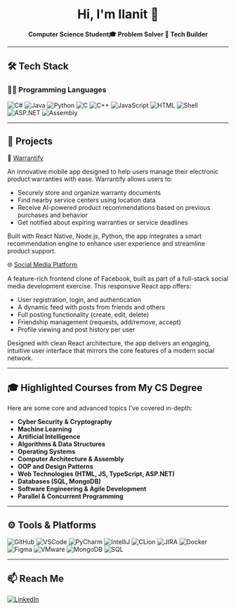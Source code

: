 <h1 align="center">Hi, I'm Ilanit 👋</h1>
<p align="center">
  <b>Computer Science Student🎓 Problem Solver 🧠  Tech Builder </b>
</p>

---

## 🛠️ Tech Stack

### 👨‍💻 Programming Languages
![C#](https://img.shields.io/badge/C%23-239120?style=for-the-badge&logo=c-sharp&logoColor=white)
![Java](https://img.shields.io/badge/Java-ED8B00?style=for-the-badge&logo=openjdk&logoColor=white)
![Python](https://img.shields.io/badge/Python-3670A0?style=for-the-badge&logo=python&logoColor=ffdd54)
![C](https://img.shields.io/badge/C-00599C?style=for-the-badge&logo=c&logoColor=white)
![C++](https://img.shields.io/badge/C++-00599C?style=for-the-badge&logo=cplusplus&logoColor=white)
![JavaScript](https://img.shields.io/badge/JavaScript-F7DF1E?style=for-the-badge&logo=javascript&logoColor=black)
![HTML](https://img.shields.io/badge/HTML5-E34F26?style=for-the-badge&logo=html5&logoColor=white)
![Shell](https://img.shields.io/badge/Shell-121011?style=for-the-badge&logo=gnu-bash&logoColor=white)
![ASP.NET](https://img.shields.io/badge/ASP.NET-512BD4?style=for-the-badge&logo=dotnet&logoColor=white)
![Assembly](https://img.shields.io/badge/Assembly-6E4C13?style=for-the-badge)

---

## 📂 Projects

📱 [Warrantify](https://github.com/RanWurm/Warrantify)

An innovative mobile app designed to help users manage their electronic product warranties with ease. Warrantify allows users to:

- Securely store and organize warranty documents
- Find nearby service centers using location data
- Receive AI-powered product recommendations based on previous purchases and behavior
- Get notified about expiring warranties or service deadlines

Built with React Native, Node.js, Python, the app integrates a smart recommendation engine to enhance user experience and streamline product support.


🌐 [Social Media Platform](https://github.com/ilanitb16/Facebook-React)

A feature-rich frontend clone of Facebook, built as part of a full-stack social media development exercise. This responsive React app offers:

- User registration, login, and authentication
- A dynamic feed with posts from friends and others
- Full posting functionality (create, edit, delete)
- Friendship management (requests, add/remove, accept)
- Profile viewing and post history per user

Designed with clean React architecture, the app delivers an engaging, intuitive user interface that mirrors the core features of a modern social network.

---

## 🎓 Highlighted Courses from My CS Degree

Here are some core and advanced topics I’ve covered in-depth:

- **Cyber Security & Cryptography**
- **Machine Learning**
- **Artificial Intelligence**
- **Algorithms & Data Structures**
- **Operating Systems**
- **Computer Architecture & Assembly**
- **OOP and Design Patterns**
- **Web Technologies (HTML, JS, TypeScript, ASP.NET)**
- **Databases (SQL, MongoDB)**
- **Software Engineering & Agile Development**
- **Parallel & Concurrent Programming**
---

## ⚙️ Tools & Platforms

![GitHub](https://img.shields.io/badge/GitHub-181717?style=for-the-badge&logo=github&logoColor=white)
![VSCode](https://img.shields.io/badge/VS%20Code-007ACC?style=for-the-badge&logo=visual-studio-code&logoColor=white)
![PyCharm](https://img.shields.io/badge/PyCharm-143?style=for-the-badge&logo=pycharm&logoColor=white)
![IntelliJ](https://img.shields.io/badge/IntelliJ%20IDEA-000000?style=for-the-badge&logo=intellijidea&logoColor=white)
![CLion](https://img.shields.io/badge/CLion-000000?style=for-the-badge&logo=clion&logoColor=white)
![JIRA](https://img.shields.io/badge/JIRA-0052CC?style=for-the-badge&logo=jira&logoColor=white)
![Docker](https://img.shields.io/badge/Docker-2496ED?style=for-the-badge&logo=docker&logoColor=white)
![Figma](https://img.shields.io/badge/Figma-F24E1E?style=for-the-badge&logo=figma&logoColor=white)
![VMware](https://img.shields.io/badge/VMware-607078?style=for-the-badge&logo=vmware&logoColor=white)
![MongoDB](https://img.shields.io/badge/MongoDB-47A248?style=for-the-badge&logo=mongodb&logoColor=white)
![SQL](https://img.shields.io/badge/SQL-4479A1?style=for-the-badge&logo=postgresql&logoColor=white)


---

## 📫 Reach Me

[![LinkedIn](https://img.shields.io/badge/LinkedIn-blue?style=for-the-badge&logo=linkedin&logoColor=white)](https://www.linkedin.com/in/ilanit-berditchevski-ab932729b)


